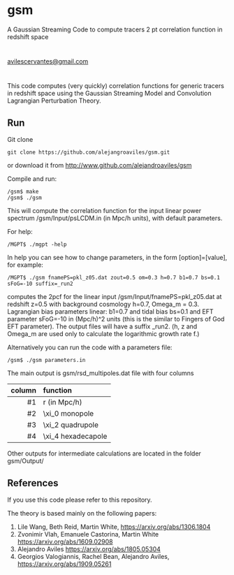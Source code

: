 # gsm
A Gaussian Streaming Code to compute tracers 2 pt correlation function in redshift space


#

avilescervantes@gmail.com

#


This code computes (very quickly) correlation functions for generic tracers in redshift space using the Gaussian Streaming Model and Convolution Lagrangian Perturbation Theory.



## Run


Git clone

```
git clone https://github.com/alejangroaviles/gsm.git
```

or download it from http://www.github.com/alejandroaviles/gsm


Compile and run:

```
/gsm$ make
/gsm$ ./gsm
```

This will compute the correlation function for the input linear power spectrum /gsm/Input/psLCDM.in (in Mpc/h units), with default parameters.


For help:

```
/MGPT$ ./mgpt -help
```


In help you can see how to change parameters, in the form [option]=[value], for example:

```
/MGPT$ ./gsm fnamePS=pkl_z05.dat zout=0.5 om=0.3 h=0.7 b1=0.7 bs=0.1 sFoG=-10 suffix=_run2
```

computes the 2pcf for the linear input /gsm/Input/fnamePS=pkl_z05.dat at redshift z=0.5 with background cosmology h=0.7, Omega_m = 0.3. Lagrangian bias parameters linear: b1=0.7 and tidal bias bs=0.1 and EFT parameter sFoG=-10 in (Mpc/h)^2 units (this is the similar to Fingers of God EFT parameter). The output files will have a suffix _run2. (h, z and Omega_m are used only to calculate the logarithmic growth rate f.)  


Alternatively you can run the code with a parameters file:

```
/gsm$ ./gsm parameters.in
```


The main output is gsm/rsd_multipoles.dat file with four columns

| column  | function  |
| ------------: |:--------------------| 
| #1            | r   (in Mpc/h)      |
| #2            | \xi_0  monopole     |  
| #3            | \xi_2  quadrupole   |  
| #4            | \xi_4  hexadecapole |  



Other outputs for intermediate calculations are located in the folder gsm/Output/







## References

If you use this code please refer to this repository.

The theory is based mainly on the following papers:

1. Lile Wang, Beth Reid, Martin White, https://arxiv.org/abs/1306.1804
2. Zvonimir Vlah, Emanuele Castorina, Martin White https://arxiv.org/abs/1609.02908
3. Alejandro Aviles https://arxiv.org/abs/1805.05304
4. Georgios Valogiannis, Rachel Bean, Alejandro Aviles, https://arxiv.org/abs/1909.05261






